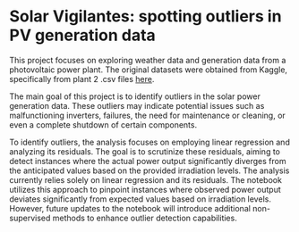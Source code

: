 # Solar Vigilantes: spotting outliers in PV generation data

This project focuses on exploring weather data and generation data from a photovoltaic power plant. The original datasets were obtained from Kaggle, specifically from plant 2 .csv files [here](https://www.kaggle.com/datasets/anikannal/solar-power-generation-data/data). 

The main goal of this project is to identify outliers in the solar power generation data. These outliers may indicate potential issues such as malfunctioning inverters, failures, the need for maintenance or cleaning, or even a complete shutdown of certain components.

To identify outliers, the analysis focuses on employing linear regression and analyzing its residuals. The goal is to scrutinize these residuals, aiming to detect instances where the actual power output significantly diverges from the anticipated values based on the provided irradiation levels.
The analysis currently relies solely on linear regression and its residuals. The notebook utilizes this approach to pinpoint instances where observed power output deviates significantly from expected values based on irradiation levels. However, future updates to the notebook will introduce additional non-supervised methods to enhance outlier detection capabilities.
